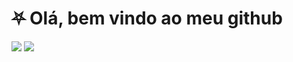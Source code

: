 <h1>⛧ Olá, bem vindo ao meu github</h1>
<div style="color: lime; align="center" img="height='200px'">
	<img src="https://github-readme-stats.vercel.app/api/top-langs/?username=MrZkexe&layout=compact&langs_count=7&theme=gotham">
	<img src="https://github-readme-stats.vercel.app/api?username=MrZkexe&show_icons=true&theme=gotham&include_all_commits=true&count_private=true">
</div>
